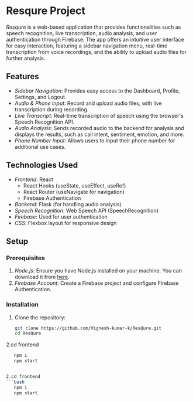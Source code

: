 # Resqure Project

*Resqure* is a web-based application that provides functionalities such as speech recognition, live transcription, audio analysis, and user authentication through Firebase. The app offers an intuitive user interface for easy interaction, featuring a sidebar navigation menu, real-time transcription from voice recordings, and the ability to upload audio files for further analysis.

## Features

- *Sidebar Navigation*: Provides easy access to the Dashboard, Profile, Settings, and Logout.
- *Audio & Phone Input*: Record and upload audio files, with live transcription during recording.
- *Live Transcript*: Real-time transcription of speech using the browser's Speech Recognition API.
- *Audio Analysis*: Sends recorded audio to the backend for analysis and displays the results, such as call intent, sentiment, emotion, and more.
- *Phone Number Input*: Allows users to input their phone number for additional use cases.

## Technologies Used

- *Frontend*: React
  - React Hooks (useState, useEffect, useRef)
  - React Router (useNavigate for navigation)
  - Firebase Authentication
- *Backend*: Flask (for handling audio analysis)
- *Speech Recognition*: Web Speech API (SpeechRecognition)
- *Firebase*: Used for user authentication
- *CSS*: Flexbox layout for responsive design

## Setup

### Prerequisites

1. *Node.js*: Ensure you have Node.js installed on your machine. You can download it from [here](https://nodejs.org/).
2. *Firebase Account*: Create a Firebase project and configure Firebase Authentication.


### Installation

1. Clone the repository:
   ```bash
   git clone https://github.com/Vignesh-kumar-k/ResQure.git
   cd ResQure
2.cd frontend
```bash
   npm i
   npm start


2.cd frontend 
```bash
   npm i
   npm start


